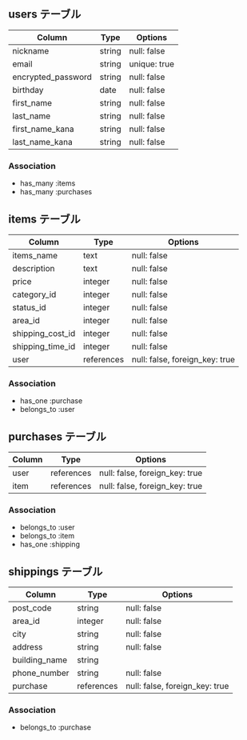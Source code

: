 ## users テーブル

| Column             | Type   | Options      |
| ------------------ | ------ | ------------ |
| nickname           | string | null: false  |
| email              | string | unique: true |
| encrypted_password | string | null: false  |
| birthday           | date   | null: false  |
| first_name         | string | null: false  |
| last_name          | string | null: false  |
| first_name_kana    | string | null: false  |
| last_name_kana     | string | null: false  |

### Association

- has_many :items
- has_many :purchases


## items テーブル

| Column           | Type       | Options                        |
| ---------------- | ---------- | ------------------------------ |
| items_name       | text       | null: false                    |
| description      | text       | null: false                    |
| price            | integer    | null: false                    |
| category_id      | integer    | null: false                    |
| status_id        | integer    | null: false                    |
| area_id          | integer    | null: false                    |
| shipping_cost_id | integer    | null: false                    |
| shipping_time_id | integer    | null: false                    |
| user             | references | null: false, foreign_key: true |

### Association

- has_one :purchase
- belongs_to :user


## purchases テーブル

| Column       | Type       | Options                        |
| ------------ | ---------- | ------------------------------ |
| user         | references | null: false, foreign_key: true |
| item         | references | null: false, foreign_key: true |

### Association

- belongs_to :user
- belongs_to :item
- has_one :shipping



## shippings テーブル

| Column        | Type        | Options                        |
| ------------- | ----------- | ------------------------------ |
| post_code     | string      | null: false                    |
| area_id       | integer     | null: false                    |
| city          | string      | null: false                    |
| address       | string      | null: false                    |
| building_name | string      |                                |
| phone_number  | string      | null: false                    |
| purchase      | references  | null: false, foreign_key: true |


### Association

- belongs_to :purchase